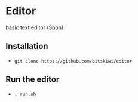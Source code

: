# Editor
basic text editor (Soon)
## Installation
- `git clone https://github.com/bitskiwi/editor`
## Run the editor
- `. run.sh`
